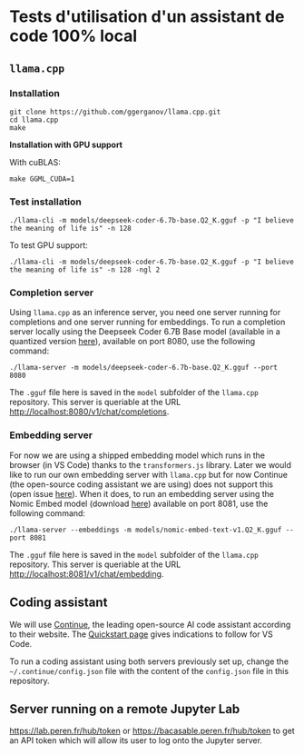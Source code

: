 # Tests d'utilisation d'un assistant de code 100% local

## `llama.cpp`

### Installation

```
git clone https://github.com/ggerganov/llama.cpp.git
cd llama.cpp
make
``` 

**Installation with GPU support**

With cuBLAS:

```
make GGML_CUDA=1
```

### Test installation

```
./llama-cli -m models/deepseek-coder-6.7b-base.Q2_K.gguf -p "I believe the meaning of life is" -n 128
```

To test GPU support:

```
./llama-cli -m models/deepseek-coder-6.7b-base.Q2_K.gguf -p "I believe the meaning of life is" -n 128 -ngl 2
```

### Completion server

Using `llama.cpp` as an inference server, you need one server running for completions and one server running for embeddings. To run a completion server locally using the Deepseek Coder 6.7B Base model (available in a quantized version [here](https://huggingface.co/TheBloke/deepseek-coder-6.7B-base-GGUF)), available on port 8080, use the following command: 

```
./llama-server -m models/deepseek-coder-6.7b-base.Q2_K.gguf --port 8080
```

The `.gguf` file here is saved in the `model` subfolder of the `llama.cpp` repository. This server is queriable at the URL [http://localhost:8080/v1/chat/completions](http://localhost:8080/v1/chat/completions).

### Embedding server

For now we are using a shipped embedding model which runs in the browser (in VS Code) thanks to the `transformers.js` library. Later we would like to run our own embedding server with `llama.cpp` but for now Continue (the open-source coding assistant we are using) does not support this (open issue [here](https://github.com/continuedev/continue/issues/1357)). When it does, to run an embedding server using the Nomic Embed model (download [here](https://huggingface.co/nomic-ai/nomic-embed-text-v1)) available on port 8081, use the following command:

```
./llama-server --embeddings -m models/nomic-embed-text-v1.Q2_K.gguf --port 8081
```

The `.gguf` file here is saved in the `model` subfolder of the `llama.cpp` repository. This server is queriable at the URL [http://localhost:8081/v1/chat/embedding](http://localhost:8081/v1/chat/embedding).

## Coding assistant 

We will use [Continue](https://docs.continue.dev/intro), the leading open-source AI code assistant according to their website. The [Quickstart page](https://docs.continue.dev/quickstart) gives indications to follow for VS Code.

To run a coding assistant using both servers previously set up, change the `~/.continue/config.json` file with the content of the `config.json` file in this repository.

## Server running on a remote Jupyter Lab

https://lab.peren.fr/hub/token or https://bacasable.peren.fr/hub/token to get an API token which will allow its user to log onto the Jupyter server.
